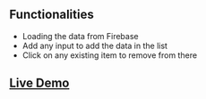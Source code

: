 <h2>Functionalities</h2>
 
 <ul>
 <li>Loading the data from Firebase</li>
 <li>Add any input to add the data in the list</li>
 <li>Click on any existing item to remove from there</li>
 </ul>
 
 <h2><a href="https://himanshu-add-to-cart.netlify.app/" target="_blank">Live Demo</a></h2>
